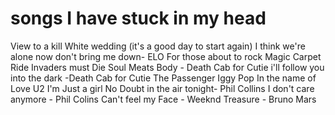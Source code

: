 # songs I have stuck in my head

View to a kill
White wedding (it's a good day to start again)
I think we're alone now
don't bring me down- ELO
For those about to rock
Magic Carpet Ride
Invaders must Die
Soul Meats Body - Death Cab for Cutie
i'll follow you into the dark -Death Cab for Cutie
The Passenger Iggy Pop
In the name of Love U2
I'm Just a girl No Doubt
in the air tonight- Phil Collins
I don't care anymore - Phil Colins
Can't feel my Face - Weeknd
Treasure - Bruno Mars
